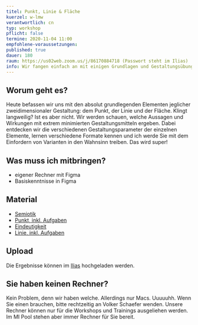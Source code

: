 ```yaml
---
titel: Punkt, Linie & Fläche
kuerzel: w-lmw
verantwortlich: cn
typ: workshop
pflicht: false
termine: 2020-11-04 11:00
empfohlene-voraussetzungen:
published: true
dauer: 180
raum: https://us02web.zoom.us/j/86170884718 (Passwort steht im Ilias)
info: Wir fangen einfach an mit einigen Grundlagen und Gestaltungsübungen rund um Punkt, Linie und Fläche.
---
```


## Worum geht es?
Heute befassen wir uns mit den absolut grundlegenden Elementen jeglicher zweidimensionaler Gestaltung: dem Punkt, der Linie und der Fläche. Klingt langweilig? Ist es aber nicht. Wir werden schauen, welche Aussagen und Wirkungen mit extrem minimierten Gestaltungsmitteln ergeben. Dabei entdecken wir die verschiedenen Gestaltungsparameter der einzelnen Elemente, lernen verschiedene Formate kennen und ich werde Sie mit dem Einfordern von Varianten in den Wahnsinn treiben. Das wird super!

## Was muss ich mitbringen?
- eigener Rechner mit Figma
- Basiskenntnisse in Figma


## Material
- [Semiotik](../../download/workshops/punkt-linie-flaeche/010-theorie-semiotik.pdf)
- [Punkt, inkl. Aufgaben](../../download/workshops/punkt-linie-flaeche/020-punkt.pdf)
- [Eindeutigkeit](../../download/workshops/punkt-linie-flaeche/030-eindeutigkeit.pdf)
- [Linie, inkl. Aufgaben](../../download/workshops/punkt-linie-flaeche/040-Linie.pdf)


## Upload
Die Ergebnisse können im [Ilias](https://bit.ly/2JcACon) hochgeladen werden. 


## Sie haben keinen Rechner?
Kein Problem, denn wir haben welche. Allerdings nur Macs. Uuuuuhh. Wenn Sie einen brauchen, bitte rechtzeitig an Volker Schaefer wenden. Unsere Rechner können nur für die Workshops und Trainings ausgeliehen werden. Im MI Pool stehen aber immer Rechner für Sie bereit.
